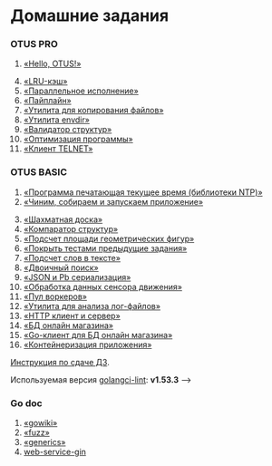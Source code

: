 # Домашние задания  

### OTUS PRO
1. [«Hello, OTUS!»](./pro/hw01_hello_otus)

4) [«LRU-кэш»](./pro/hw04_lru_cache)
5) [«Параллельное исполнение»](./pro/hw05_parallel_execution)
6) [«Пайплайн»](./pro/hw06_pipeline_execution)
7) [«Утилита для копирования файлов»](./pro/hw07_file_copying)
8) [«Утилита envdir»](./pro/hw08_envdir_tool)
9) [«Валидатор структур»](./pro/hw09_struct_validator)
10) [«Оптимизация программы»](./pro/hw10_program_optimization)
11) [«Клиент TELNET»](./pro/hw11_telnet_client)

<!-- 2. [«Распаковка строки»](./hw02_unpack_string) -->
<!-- 
3) [«Частотный анализ»](./hw03_frequency_analysis)


12) [«Заготовка сервиса Календарь»](./hw12_13_14_15_calendar/docs/12_README.md)
13) [«API к Календарю»](./hw12_13_14_15_calendar/docs/13_README.md)
14) [«Кроликизация Календаря»](./hw12_13_14_15_calendar/docs/14_README.md)
15) [«Докеризация и интеграционное тестирование Календаря»](./hw12_13_14_15_calendar/docs/15_README.md)
16) [«Проект»](https://github.com/OtusGolang/final_project) -->

### OTUS BASIC

1. [«Программа печатающая текущее время (библиотеки NTP)»](./base/hw01_time)
2. [«Чиним, собираем и запускаем приложение»](./base/hw02_fix_app)


3) [«Шахматная доска»](./base/hw03_chessboard)
4) [«Компаратор структур»](./base/hw04_struct_comparator)
5) [«Подсчет площади геометрических фигур»](./base/hw05_shapes)
6) [«Покрыть тестами предыдущие задания»](./base/hw06_testing)
7) [«Подсчет слов в тексте»](./base/hw07_word_counter)
8) [«Двоичный поиск»](./base/hw08_binary_search)
9) [«JSON и Pb сериализация»](./base/hw09_serialize)
10) [«Обработка данных сенсора движения»](./base/hw10_motion_sensor)
11) [«Пул воркеров»](./base/hw11_worker_pool)
12) [«Утилита для анализа лог-файлов»](./base/hw12_log_util)
13) [«HTTP клиент и сервер»](./base/hw13_http)
14) [«БД онлайн магазина»](./base/hw14_sql)
15) [«Go-клиент для БД онлайн магазина»](./base/hw15_go_sql)
15) [«Контейнеризация приложения»](./base/hw16_docker)

[Инструкция по сдаче ДЗ](https://github.com/OtusGolang/home_work/wiki#%D0%A1%D1%82%D1%83%D0%B4%D0%B5%D0%BD%D1%82%D0%B0%D0%BC).

Используемая версия [golangci-lint](https://golangci-lint.run/usage/install/#other-ci): <b>v1.53.3</b> -->

### Go doc

1. [«gowiki»](./go_doc/gowiki)
2. [«fuzz»](./go_doc/fuzz)
3. [«generics»](./go_doc/generics)
4. [web-service-gin](./go_doc/web-service-gin)